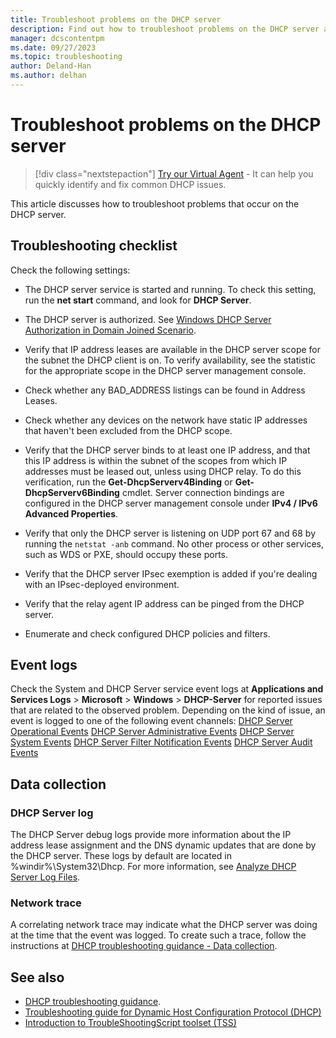 ```yaml
---
title: Troubleshoot problems on the DHCP server
description: Find out how to troubleshoot problems on the DHCP server and collect data.
manager: dcscontentpm
ms.date: 09/27/2023
ms.topic: troubleshooting
author: Deland-Han
ms.author: delhan
---
```

# Troubleshoot problems on the DHCP server

> [!div class="nextstepaction"]
> <a href="https://vsa.services.microsoft.com/v1.0/?partnerId=7d74cf73-5217-4008-833f-87a1a278f2cb&flowId=DMC&initialQuery=31806271" target='_blank'>Try our Virtual Agent</a> - It can help you quickly identify and fix common DHCP issues.

This article discusses how to troubleshoot problems that occur on the DHCP server.

## Troubleshooting checklist

Check the following settings:

  - The DHCP server service is started and running. To check this setting, run the **net start** command, and look for **DHCP Server**.

  - The DHCP server is authorized. See [Windows DHCP Server Authorization in Domain Joined Scenario](/openspecs/windows_protocols/ms-dhcpe/56f8870b-a7c1-4db1-8a86-f69079fe5077).

  - Verify that IP address leases are available in the DHCP server scope for the subnet the DHCP client is on. To verify availability, see the statistic for the appropriate scope in the DHCP server management console.

  - Check whether any BAD\_ADDRESS listings can be found in Address Leases.

  - Check whether any devices on the network have static IP addresses that haven't been excluded from the DHCP scope.

  - Verify that the DHCP server binds to at least one IP address, and that this IP address is within the subnet of the scopes from which IP addresses must be leased out, unless using DHCP relay. To do this verification, run the **Get-DhcpServerv4Binding** or **Get-DhcpServerv6Binding** cmdlet.  Server connection bindings are configured in the DHCP server management console under **IPv4 / IPv6 Advanced Properties**.

  - Verify that only the DHCP server is listening on UDP port 67 and 68 by running the `netstat -anb` command. No other process or other services, such as WDS or PXE, should occupy these ports.

  - Verify that the DHCP server IPsec exemption is added if you're dealing with an IPsec-deployed environment.

  - Verify that the relay agent IP address can be pinged from the DHCP server.

  - Enumerate and check configured DHCP policies and filters.

## Event logs

Check the System and DHCP Server service event logs at **Applications and Services Logs** \> **Microsoft** \> **Windows** \> **DHCP-Server** for reported issues that are related to the observed problem.
Depending on the kind of issue, an event is logged to one of the following event channels:
[DHCP Server Operational Events](/previous-versions/windows/it-pro/windows-server-2012-r2-and-2012/dn800668\(v=ws.11\))
[DHCP Server Administrative Events](/previous-versions/windows/it-pro/windows-server-2012-r2-and-2012/dn800668\(v=ws.11\))
[DHCP Server System Events](/previous-versions/windows/it-pro/windows-server-2012-r2-and-2012/dn800668\(v=ws.11\))
[DHCP Server Filter Notification Events](/previous-versions/windows/it-pro/windows-server-2012-r2-and-2012/dn800668\(v=ws.11\))
[DHCP Server Audit Events](/previous-versions/windows/it-pro/windows-server-2012-r2-and-2012/dn800668\(v=ws.11\))

## Data collection

### DHCP Server log

The DHCP Server debug logs provide more information about the IP address lease assignment and the DNS dynamic updates that are done by the DHCP server. These logs by default are located in %windir%\\System32\\Dhcp.
For more information, see [Analyze DHCP Server Log Files](/previous-versions/windows/it-pro/windows-server-2008-R2-and-2008/dd183591\(v=ws.10\)).

### Network trace

A correlating network trace may indicate what the DHCP server was doing at the time that the event was logged. To create such a trace, follow the instructions at [DHCP troubleshooting guidance - Data collection](/troubleshoot/windows-server/networking/troubleshoot-dhcp-guidance#data-collection).

## See also

- [DHCP troubleshooting guidance](/troubleshoot/windows-server/networking/troubleshoot-dhcp-guidance).
- [Troubleshooting guide for Dynamic Host Configuration Protocol (DHCP)](troubleshoot-dhcp-issue.md)
- [Introduction to TroubleShootingScript toolset (TSS)](/troubleshoot/windows-client/windows-troubleshooters/introduction-to-troubleshootingscript-toolset-tss)
